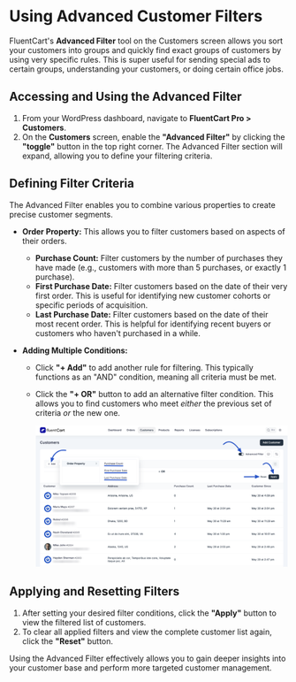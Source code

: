  # Using Advanced Customer Filters

FluentCart's **Advanced Filter** tool on the Customers screen allows you sort your customers into groups and quickly find exact groups of customers by using very specific rules. This is super useful for sending special ads to certain groups, understanding your customers, or doing certain office jobs.

## Accessing and Using the Advanced Filter

1.  From your WordPress dashboard, navigate to **FluentCart Pro > Customers**.
2.  On the **Customers** screen, enable the **"Advanced Filter"** by clicking the **"toggle"** button in the top right corner. The Advanced Filter section will expand, allowing you to define your filtering criteria.

## Defining Filter Criteria

The Advanced Filter enables you to combine various properties to create precise customer segments.

* **Order Property:** This allows you to filter customers based on aspects of their orders.
    * **Purchase Count:** Filter customers by the number of purchases they have made (e.g., customers with more than 5 purchases, or exactly 1 purchase).
    * **First Purchase Date:** Filter customers based on the date of their very first order. This is useful for identifying new customer cohorts or specific periods of acquisition.
    * **Last Purchase Date:** Filter customers based on the date of their most recent order. This is helpful for identifying recent buyers or customers who haven't purchased in a while.

* **Adding Multiple Conditions:**
    * Click **"+ Add"** to add another rule for filtering. This typically functions as an "AND" condition, meaning all criteria must be met.
    * Click the **"+ OR"** button to add an alternative filter condition. This allows you to find customers who meet *either* the previous set of criteria *or* the new one.

        ![Screenshot of Advanced Filter Button](/guide/public/images/store-management/customer-advanced-filter-button.png) 


## Applying and Resetting Filters

1.  After setting your desired filter conditions, click the **"Apply"** button to view the filtered list of customers.
2.  To clear all applied filters and view the complete customer list again, click the **"Reset"** button.

Using the Advanced Filter effectively allows you to gain deeper insights into your customer base and perform more targeted customer management.

